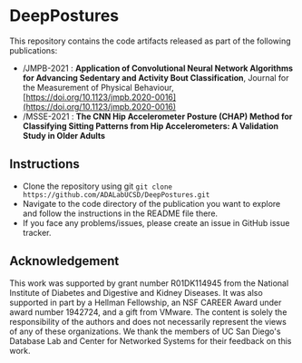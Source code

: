 DeepPostures
============

This repository contains the code artifacts released as part of the following publications:

- /JMPB-2021 : **Application of Convolutional Neural Network Algorithms for Advancing Sedentary and Activity Bout Classification**, Journal for the Measurement of Physical Behaviour, [https://doi.org/10.1123/jmpb.2020-0016](https://doi.org/10.1123/jmpb.2020-0016)
- /MSSE-2021 : **The CNN Hip Accelerometer Posture (CHAP) Method for Classifying Sitting Patterns from Hip Accelerometers: A Validation Study in Older Adults**


Instructions
------------
- Clone the repository using git `git clone https://github.com/ADALabUCSD/DeepPostures.git`
- Navigate to the code directory of the publication you want to explore and follow the instructions in the README file there.
- If you face any problems/issues, please create an issue in GitHub issue tracker.


Acknowledgement
---------------
This work was supported by grant number R01DK114945 from the National Institute of Diabetes and Digestive and Kidney Diseases. It was also supported in part by a Hellman Fellowship, an NSF CAREER Award under award number 1942724, and a gift from VMware. The content is solely the responsibility of the authors and does not necessarily represent the views of any of these organizations. We thank the members of UC San Diego's Database Lab and Center for Networked Systems for their feedback on this work.
